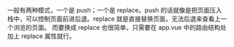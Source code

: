 一般有两种模式，一个是 push；一个是 replace。push 的话就像是把页面压入栈中，可以控制页面前进后退。replace 就是直接替换页面，无法后退来查看上一个浏览的页面。
而要换成 replace 也很简单，只需要在 app.vue 中的路由结构处加上 replace 属性就行。
